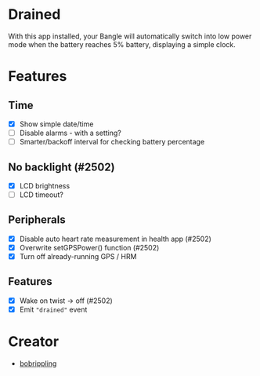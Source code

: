 # Drained

With this app installed, your Bangle will automatically switch into low power mode when the battery reaches 5% battery, displaying a simple clock.

# Features

## Time
- [x] Show simple date/time
- [ ] Disable alarms - with a setting?
- [ ] Smarter/backoff interval for checking battery percentage

## No backlight (#2502)
- [x] LCD brightness
- [ ] LCD timeout?

## Peripherals
- [x] Disable auto heart rate measurement in health app (#2502)
- [x] Overwrite setGPSPower() function (#2502)
- [x] Turn off already-running GPS / HRM

## Features
- [x] Wake on twist -> off (#2502)
- [x] Emit `"drained"` event

# Creator

- [bobrippling](https://github.com/bobrippling/)
